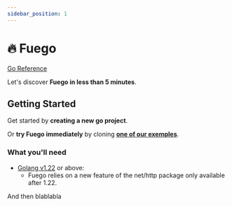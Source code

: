 ```yaml
---
sidebar_position: 1
---
```


# 🔥 Fuego
[Go Reference](https://pkg.go.dev/badge/github.com/go-fuego/fuego.svg)

Let's discover **Fuego in less than 5 minutes**.

## Getting Started

Get started by **creating a new go project**.

Or **try Fuego immediately** by cloning **[one of our exemples](https://github.com/go-fuego/fuego/tree/main/examples)**.

### What you'll need

- [Golang v1.22](https://tip.golang.org/doc/go1.22) or above:
  - Fuego relies on a new feature of the net/http package only available after 1.22.

And then blablabla

